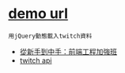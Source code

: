 # [demo url](https://nicehorse06.github.io/software-job-note/frontend/demo/twitch-api-ajax-demo/)

`用jQuery動態載入twitch資料`

* [從新手到中手：前端工程加強班](https://github.com/aszx87410/frontend-intermediate-course)
* [twitch api](https://dev.twitch.tv/docs/v5/reference/streams/)